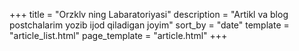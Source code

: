 +++
title = "Orzklv ning Labaratoriyasi"
description = "Artikl va blog postchalarim yozib ijod qiladigan joyim"
sort_by = "date"
template = "article_list.html"
page_template = "article.html"
+++
